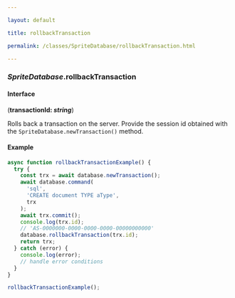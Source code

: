```yaml
---

layout: default

title: rollbackTransaction

permalink: /classes/SpriteDatabase/rollbackTransaction.html

---
```


### _SpriteDatabase_.rollbackTransaction

#### Interface

(**transactionId: *string***)

Rolls back a transaction on the server. Provide the session id obtained with the `SpriteDatabase.newTransaction()` method.

#### Example

```ts
async function rollbackTransactionExample() {
  try {
    const trx = await database.newTransaction();
    await database.command(
      'sql',
      'CREATE document TYPE aType',
      trx
    );
    await trx.commit();
    console.log(trx.id);
    // 'AS-0000000-0000-0000-0000-00000000000'
    database.rollbackTransaction(trx.id);
    return trx;
  } catch (error) {
    console.log(error);
    // handle error conditions
  }
}

rollbackTransactionExample();
```


